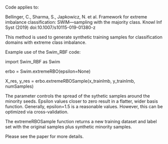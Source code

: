 Code applies to:

Bellinger, C., Sharma, S., Japkowicz, N. et al. Framework for extreme imbalance classification: SWIM—sampling with the majority class. Knowl Inf Syst (2019) doi:10.1007/s10115-019-01380-z

This method is used to generate synthetic training samples for classification domains with extreme class imbalance. 


Example use of the Swim_RBF code:

import Swim_RBF as Swim

erbo = Swim.extremeRBO(epsilon=None)

X_res, y_res = erbo.extremeRBOSample(x_trainImb, y_trainImb, numSamples)


The <epsilon> parameter controls the spread of the sythetic samples around the minority seeds. Epsilon values closer to zero result in a flatter, wider basis function. Generally, epsilon=1.5 is a reasonable values. However, this can be optimized via cross-validation.

The extremeRBOSample function returns a new training dataset and label set with the original samples plus <numSamples> synthetic minority samples. 

Please see the paper for more details.
